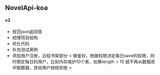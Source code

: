 ## NovelApi-koa

#### v2
* 规范json返回值
* 梳理项目结构
* 优化代码
* 补充测试用例
* 添加用户注册，远程书架部分 < 做鉴权，根据权限决定每日save的权限，同时限定每日的用户，比如内存维护10个表，如果length > 10 就不再从数据库中取数据，其他用户统统拒绝 >